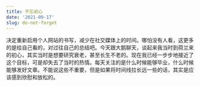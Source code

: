 ```yaml
---
title: 不忘初心
date: '2021-09-17'
slug: do-not-forget
---
```


决定重新启用个人网站的书写，减少在社交媒体上的时间。哪怕没有人看，这更多的是给自己看的，对过往自己的总结吧。今天跟大鹅聊天，谈起来我当时到荷兰来的初心，其实当时是想要研究衰老，甚至长生不老的。现在我已经一步步地接近了这个目标，可是却失去了当时的热情。每天关注的是什么时候能够毕业，什么时候能够发好文章。不能说这些不重要，但是如果将时间线拉长远一些的话，其实是应该感到欣慰和放松的。


